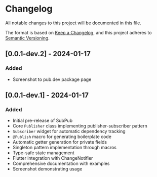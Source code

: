 # Changelog

All notable changes to this project will be documented in this file.

The format is based on [Keep a Changelog](https://keepachangelog.com/en/1.0.0/),
and this project adheres to [Semantic Versioning](https://semver.org/spec/v2.0.0.html).

## [0.0.1-dev.2] - 2024-01-17

### Added
- Screenshot to pub.dev package page

## [0.0.1-dev.1] - 2024-01-17

### Added
- Initial pre-release of SubPub
- Core `Publisher` class implementing publisher-subscriber pattern
- `Subscriber` widget for automatic dependency tracking
- `@Publish` macro for generating boilerplate code
- Automatic getter generation for private fields
- Singleton pattern implementation through macros
- Type-safe state management
- Flutter integration with ChangeNotifier
- Comprehensive documentation with examples
- Screenshot demonstrating usage
